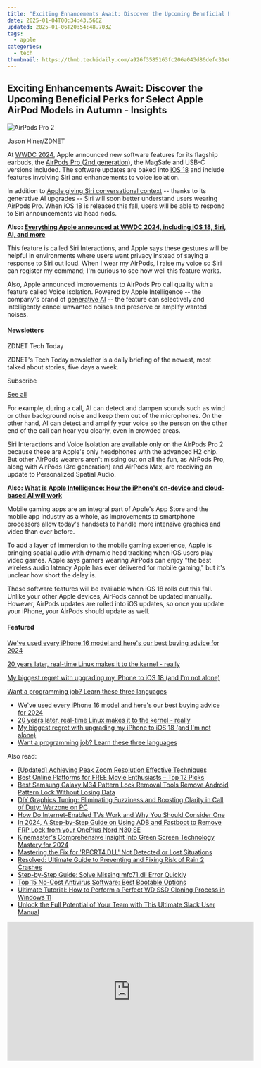 ```yaml
---
title: "Exciting Enhancements Await: Discover the Upcoming Beneficial Perks for Select Apple AirPod Models in Autumn - Insights"
date: 2025-01-04T00:34:43.566Z
updated: 2025-01-06T20:54:48.703Z
tags:
  - apple
categories:
  - tech
thumbnail: https://thmb.techidaily.com/a926f3585163fc206a043d86defc31e04aa0b8209e0df21f919437f2401fbd1a.jpg
---
```


## Exciting Enhancements Await: Discover the Upcoming Beneficial Perks for Select Apple AirPod Models in Autumn - Insights

![AirPods Pro 2](https://www.zdnet.com/a/img/resize/e975fb7fa5fa9c06ae5c0c86ff2043bba68e6590/2023/09/10/f87eda0e-6717-4b19-8829-170e2c098428/airpods-pro-2.jpg?auto=webp&precrop=2048,1150,x0,y95&width=1280)

Jason Hiner/ZDNET

At [WWDC 2024](https://www.zdnet.com/article/live-updates-everything-apple-announced-at-wwdc-2024-including-ios-18-siri-ai-more/), Apple announced new software features for its flagship earbuds, the [AirPods Pro (2nd generation)](https://shop-links.co/link/?url=https%3A%2F%2Fwww.bestbuy.com%2Fsite%2Fapple-airpods-pro-2nd-generation-with-magsafe-case-usbc-white%2F6447382.p%3FskuId%3D6447382&publisher%5Fslug=zdnet&article%5Fname=3%20useful%20features%20coming%20to%20apple%20airpods%20this%20fall%20%28but%20only%20for%20these%20models%29&article%5Furl=https%3A%2F%2Fwww.zdnet.com%2Farticle%2F3-useful-features-coming-to-apple-airpods-this-fall-but-only-for-these-models%2F&exclusive=1&u1=zd-%5F%5FCOM%5FCLICK%5FID%5F%5F-dtp), the MagSafe and USB-C versions included. The software updates are baked into [iOS 18](https://www.zdnet.com/article/ios-18-the-biggest-iphone-changes-apple-announced-at-wwdc-2024/) and include features involving Siri and enhancements to voice isolation.

In addition to [Apple giving Siri conversational context](https://www.zdnet.com/article/live-updates-everything-apple-announced-at-wwdc-2024-including-ios-18-siri-ai-more/) \-- thanks to its generative AI upgrades -- Siri will soon better understand users wearing AirPods Pro. When iOS 18 is released this fall, users will be able to respond to Siri announcements via head nods.

**Also: [Everything Apple announced at WWDC 2024, including iOS 18, Siri, AI, and more](https://www.zdnet.com/article/live-updates-everything-apple-announced-at-wwdc-2024-including-ios-18-siri-ai-more/)**

This feature is called Siri Interactions, and Apple says these gestures will be helpful in environments where users want privacy instead of saying a response to Siri out loud. When I wear my AirPods, I raise my voice so Siri can register my command; I'm curious to see how well this feature works.

Also, Apple announced improvements to AirPods Pro call quality with a feature called Voice Isolation. Powered by Apple Intelligence -- the company's brand of [generative AI](https://www.zdnet.com/article/what-is-generative-ai-and-why-is-it-so-popular-heres-everything-you-need-to-know/) \-- the feature can selectively and intelligently cancel unwanted noises and preserve or amplify wanted noises. 

#### Newsletters

ZDNET Tech Today

ZDNET's Tech Today newsletter is a daily briefing of the newest, most talked about stories, five days a week.

 Subscribe

[See all](https://www.zdnet.com/newsletters/)

For example, during a call, AI can detect and dampen sounds such as wind or other background noise and keep them out of the microphones. On the other hand, AI can detect and amplify your voice so the person on the other end of the call can hear you clearly, even in crowded areas. 

Siri Interactions and Voice Isolation are available only on the AirPods Pro 2 because these are Apple's only headphones with the advanced H2 chip. But other AirPods wearers aren't missing out on all the fun, as AirPods Pro, along with AirPods (3rd generation) and AirPods Max, are receiving an update to Personalized Spatial Audio.

**Also: [What is Apple Intelligence: How the iPhone's on-device and cloud-based AI will work](https://www.zdnet.com/article/what-is-apple-intelligence-how-the-iphones-on-device-and-cloud-based-ai-will-work/)**

Mobile gaming apps are an integral part of Apple's App Store and the mobile app industry as a whole, as improvements to smartphone processors allow today's handsets to handle more intensive graphics and video than ever before. 

To add a layer of immersion to the mobile gaming experience, Apple is bringing spatial audio with dynamic head tracking when iOS users play video games. Apple says gamers wearing AirPods can enjoy "the best wireless audio latency Apple has ever delivered for mobile gaming," but it's unclear how short the delay is.

These software features will be available when iOS 18 rolls out this fall. Unlike your other Apple devices, AirPods cannot be updated manually. However, AirPods updates are rolled into iOS updates, so once you update your iPhone, your AirPods should update as well.

#### Featured

[We've used every iPhone 16 model and here's our best buying advice for 2024](https://www.zdnet.com/article/iphone-16-pro-max-buying-advice-2024/ "We've used every iPhone 16 model and here's our best buying advice for 2024")

[20 years later, real-time Linux makes it to the kernel - really](https://www.zdnet.com/article/20-years-later-real-time-linux-makes-it-to-the-kernel-really/ "20 years later, real-time Linux makes it to the kernel - really")

[My biggest regret with upgrading my iPhone to iOS 18 (and I'm not alone)](https://www.zdnet.com/article/my-biggest-regret-with-upgrading-my-iphone-to-ios-18-and-im-not-alone/ "My biggest regret with upgrading my iPhone to iOS 18 (and I'm not alone)")

[Want a programming job? Learn these three languages](https://www.zdnet.com/article/want-a-programming-job-learn-these-three-languages/ "Want a programming job? Learn these three languages")

* [We've used every iPhone 16 model and here's our best buying advice for 2024](https://www.zdnet.com/article/iphone-16-pro-max-buying-advice-2024/ "We've used every iPhone 16 model and here's our best buying advice for 2024")
* [20 years later, real-time Linux makes it to the kernel - really](https://www.zdnet.com/article/20-years-later-real-time-linux-makes-it-to-the-kernel-really/ "20 years later, real-time Linux makes it to the kernel - really")
* [My biggest regret with upgrading my iPhone to iOS 18 (and I'm not alone)](https://www.zdnet.com/article/my-biggest-regret-with-upgrading-my-iphone-to-ios-18-and-im-not-alone/ "My biggest regret with upgrading my iPhone to iOS 18 (and I'm not alone)")
* [Want a programming job? Learn these three languages](https://www.zdnet.com/article/want-a-programming-job-learn-these-three-languages/ "Want a programming job? Learn these three languages")

<ins class="adsbygoogle"
     style="display:block"
     data-ad-format="autorelaxed"
     data-ad-client="ca-pub-7571918770474297"
     data-ad-slot="1223367746"></ins>

<ins class="adsbygoogle"
     style="display:block"
     data-ad-client="ca-pub-7571918770474297"
     data-ad-slot="8358498916"
     data-ad-format="auto"
     data-full-width-responsive="true"></ins>

<span class="atpl-alsoreadstyle">Also read:</span>
<div><ul>
<li><a href="https://extra-hints.techidaily.com/updated-achieving-peak-zoom-resolution-effective-techniques/"><u>[Updated] Achieving Peak Zoom Resolution Effective Techniques</u></a></li>
<li><a href="https://techtrends.techidaily.com/best-online-platforms-for-free-movie-enthusiasts-top-12-picks/"><u>Best Online Platforms for FREE Movie Enthusiasts – Top 12 Picks</u></a></li>
<li><a href="https://android-unlock.techidaily.com/best-samsung-galaxy-m34-pattern-lock-removal-tools-remove-android-pattern-lock-without-losing-data-by-drfone-android/"><u>Best Samsung Galaxy M34 Pattern Lock Removal Tools Remove Android Pattern Lock Without Losing Data</u></a></li>
<li><a href="https://win-blog.techidaily.com/diy-graphics-tuning-eliminating-fuzziness-and-boosting-clarity-in-call-of-duty-warzone-on-pc/"><u>DIY Graphics Tuning: Eliminating Fuzziness and Boosting Clarity in Call of Duty: Warzone on PC</u></a></li>
<li><a href="https://techtrends.techidaily.com/how-do-internet-enabled-tvs-work-and-why-you-should-consider-one/"><u>How Do Internet-Enabled TVs Work and Why You Should Consider One</u></a></li>
<li><a href="https://android-frp.techidaily.com/in-2024-a-step-by-step-guide-on-using-adb-and-fastboot-to-remove-frp-lock-from-your-oneplus-nord-n30-se-by-drfone-android/"><u>In 2024, A Step-by-Step Guide on Using ADB and Fastboot to Remove FRP Lock from your OnePlus Nord N30 SE</u></a></li>
<li><a href="https://article-posts.techidaily.com/kinemasters-comprehensive-insight-into-green-screen-technology-mastery-for-2024/"><u>Kinemaster's Comprehensive Insight Into Green Screen Technology Mastery for 2024</u></a></li>
<li><a href="https://techtrends.techidaily.com/mastering-the-fix-for-rpcrt4dll-not-detected-or-lost-situations/"><u>Mastering the Fix for 'RPCRT4.DLL' Not Detected or Lost Situations</u></a></li>
<li><a href="https://win-able.techidaily.com/resolved-ultimate-guide-to-preventing-and-fixing-risk-of-rain-2-crashes/"><u>Resolved: Ultimate Guide to Preventing and Fixing Risk of Rain 2 Crashes</u></a></li>
<li><a href="https://techtrends.techidaily.com/step-by-step-guide-solve-missing-mfc71dll-error-quickly/"><u>Step-by-Step Guide: Solve Missing mfc71.dll Error Quickly</u></a></li>
<li><a href="https://techtrends.techidaily.com/top-15-no-cost-antivirus-software-best-bootable-options/"><u>Top 15 No-Cost Antivirus Software: Best Bootable Options</u></a></li>
<li><a href="https://win-webmaster.techidaily.com/ultimate-tutorial-how-to-perform-a-perfect-wd-ssd-cloning-process-in-windows-11/"><u>Ultimate Tutorial: How to Perform a Perfect WD SSD Cloning Process in Windows 11</u></a></li>
<li><a href="https://techtrends.techidaily.com/unlock-the-full-potential-of-your-team-with-this-ultimate-slack-user-manual/"><u>Unlock the Full Potential of Your Team with This Ultimate Slack User Manual</u></a></li>
</ul></div>

<!-- affiliate ads begin -->
<iframe width="560" height="315" src="https://www.youtube.com/embed/9sk53d1bBhY?si=yaTeDogLb3D4dYu1" title="YouTube video player" frameborder="0" allow="accelerometer; autoplay; clipboard-write; encrypted-media; gyroscope; picture-in-picture; web-share" referrerpolicy="strict-origin-when-cross-origin" allowfullscreen></iframe>
<!-- affiliate ads end -->

